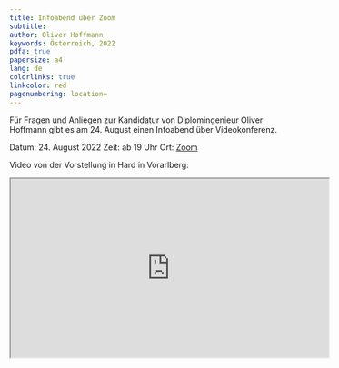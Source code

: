 ```yaml
---
title: Infoabend über Zoom
subtitle: 
author: Oliver Hoffmann
keywords: Österreich, 2022
pdfa: true
papersize: a4
lang: de
colorlinks: true
linkcolor: red
pagenumbering: location=
---
```


Für Fragen und Anliegen zur Kandidatur von Diplomingenieur Oliver Hoffmann gibt es am 24. August einen Infoabend über Videokonferenz.

Datum: 24. August 2022
Zeit: ab 19 Uhr
Ort: [Zoom](https://us05web.zoom.us/j/2363986464?pwd=UFdjUFRYMzljc3ZjNWkzZkg2RXIyQT09)

Video von der Vorstellung in Hard in Vorarlberg:

<div>
<iframe width="560"
        height="315"
        src="https://www.youtube.com/embed/e4BsuyLv_88?start=6636"
        title="YouTube video player"
        frameborder="5"
        allow="accelerometer; clipboard-write; encrypted-media; gyroscope; picture-in-picture"
        allowfullscreen>
</iframe>
</div>
